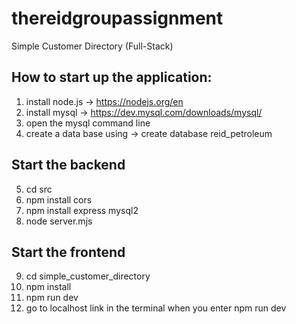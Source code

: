 # thereidgroupassignment
Simple Customer Directory (Full-Stack)
## How to start up the application:
1. install node.js -> https://nodejs.org/en
2. install mysql -> https://dev.mysql.com/downloads/mysql/
3. open the mysql command line
4. create a data base using -> create database reid_petroleum 
## Start the backend
5. cd src
6. npm install cors
7. npm install express mysql2
8. node server.mjs
## Start the frontend
9. cd simple_customer_directory
10. npm install
11. npm run dev
12. go to localhost link in the terminal when you enter npm run dev
